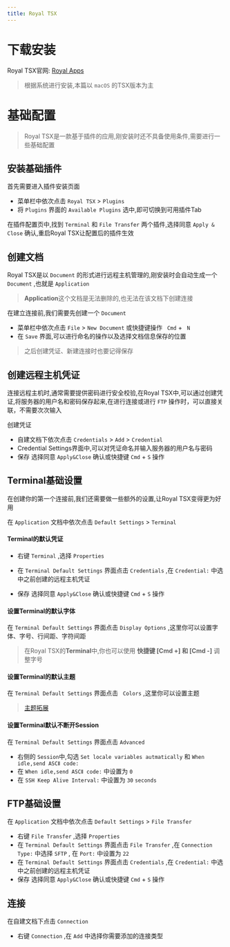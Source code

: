 ```yaml
---
title: Royal TSX
---
```


# 下载安装

Royal TSX官网: [Royal Apps](https://www.royalapps.com/ts/mac/features)

> 根据系统进行安装,本篇以 `macOS` 的TSX版本为主

# 基础配置

> Royal TSX是一款基于插件的应用,刚安装时还不具备使用条件,需要进行一些基础配置

## 安装基础插件

首先需要进入插件安装页面

* 菜单栏中依次点击 `Royal TSX` > `Plugins`
* 将 `Plugins` 界面的 `Available Plugins` 选中,即可切换到可用插件Tab

在插件配置页中,找到 `Terminal` 和 `File Transfer` 两个插件,选择同意 `Apply & Close` 确认,重启Royal TSX让配置后的插件生效

## 创建文档

Royal TSX是以 `Document` 的形式进行远程主机管理的,刚安装时会自动生成一个 `Document` ,也就是 `Application` 

> **Application**这个文档是无法删除的,也无法在该文档下创建连接

在建立连接前,我们需要先创建一个 `Document` 

* 菜单栏中依次点击 `File` > `New Document` 或快捷键操作 ` Cmd` + ` N`
* 在 `Save` 界面,可以进行命名的操作以及选择文档信息保存的位置

> 之后创建凭证、新建连接时也要记得保存

## 创建远程主机凭证

连接远程主机时,通常需要提供密码进行安全校验,在Royal TSX中,可以通过创建凭证,将服务器的用户名和密码保存起来,在进行连接或进行 `FTP` 操作时，可以直接关联，不需要次次输入

创建凭证

* 自建文档下依次点击 `Credentials` > `Add` > `Credential` 
* Credential Settings界面中,可以对凭证命名并输入服务器的用户名与密码
* 保存 选择同意 `Apply&Close` 确认或快捷键  `Cmd` + `S` 操作

## Terminal基础设置

在创建你的第一个连接前,我们还需要做一些额外的设置,让Royal TSX变得更为好用

在 `Application` 文档中依次点击 `Default Settings` > `Terminal` 

#### Terminal的默认凭证

* 右键 `Terminal` ,选择 `Properties` 

* 在 `Terminal Default Settings` 界面点击 `Credentials` ,在 `Credential:` 中选中之前创建的远程主机凭证
* 保存 选择同意 `Apply&Close` 确认或快捷键  `Cmd` + `S` 操作

#### 设置Terminal的默认字体

在 `Terminal Default Settings` 界面点击 `Display Options` ,这里你可以设置字体、字号、行间距、字符间距

> 在Royal TSX的**Terminal**中,你也可以使用 **快捷键 [Cmd +] 和 [Cmd -]** 调整字号

#### 设置Terminal的默认主题

在 `Terminal Default Settings` 界面点击 ` Colors` ,这里你可以设置主题

> [主题拓展](https://iterm2colorschemes.com)

#### 设置Terminal默认不断开Session

在 `Terminal Default Settings` 界面点击 `Advanced` 

* 右侧的 `Session`中,勾选 `Set locale variables autmatically` 和 `When idle,send ASCⅡ code:`
* 在 `When idle,send ASCⅡ code:` 中设置为 `0`
* 在 `SSH Keep Alive Interval:` 中设置为 `30` `seconds`

## FTP基础设置

在 `Application` 文档中依次点击 `Default Settings` > `File Transfer` 

* 右键 `File Transfer` ,选择 `Properties` 
* 在 `Terminal Default Settings` 界面点击 `File Transfer` ,在 `Connection Type:` 中选择 `SFTP` , 在 `Port:` 中设置为 `22`
* 在 `Terminal Default Settings` 界面点击 `Credentials` ,在 `Credential:` 中选中之前创建的远程主机凭证
* 保存 选择同意 `Apply&Close` 确认或快捷键  `Cmd` + `S` 操作

## 连接

在自建文档下点击 `Connection`

* 右键 `Connection` ,在 `Add` 中选择你需要添加的连接类型
